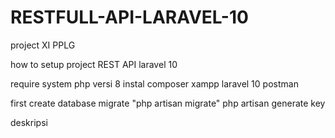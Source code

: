 # RESTFULL-API-LARAVEL-10
project XI PPLG 

how to setup project REST API laravel 10

require system
php versi 8
instal composer
xampp
laravel 10
postman 


first
create database
migrate "php artisan migrate"
php artisan generate key 


deskripsi 
